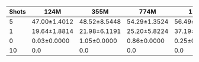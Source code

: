 |   Shots | 124M         | 355M         | 774M         | 1.5B         | 1.3B         | 2.7B         | 6B           |
|---------|--------------|--------------|--------------|--------------|--------------|--------------|--------------|
|       5 | 47.00±1.4012 | 48.52±8.5448 | 54.29±1.3524 | 56.49±0.8453 | 61.58±1.7992 | 59.31±3.1518 | 65.33±1.4243 |
|       1 | 19.64±1.8814 | 21.98±6.1191 | 25.20±5.8224 | 37.19±4.1593 | 50.47±7.7670 | 49.07±5.8336 | 58.69±6.6656 |
|       0 | 0.03±0.0000  | 1.05±0.0000  | 0.86±0.0000  | 0.25±0.0000  | 4.86±0.0000  | 6.62±0.0000  | 3.69±0.0000  |
|      10 | 0.0          | 0.0          | 0.0          | 0.0          | 61.48±1.4474 | 60.44±1.5284 | 64.57±1.4919 |